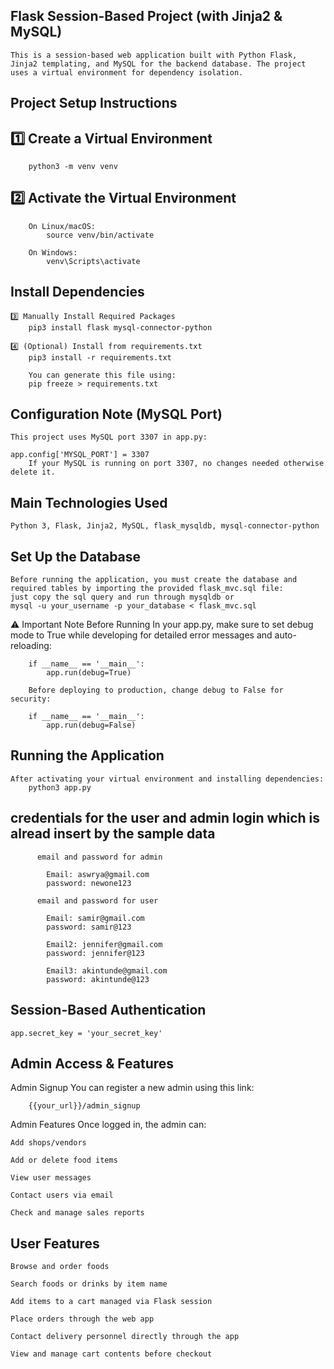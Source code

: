 ## Flask Session-Based Project (with Jinja2 & MySQL)
    This is a session-based web application built with Python Flask, Jinja2 templating, and MySQL for the backend database. The project uses a virtual environment for dependency isolation.

## Project Setup Instructions
##  1️⃣ Create a Virtual Environment
        python3 -m venv venv

##  2️⃣ Activate the Virtual Environment
        On Linux/macOS:
            source venv/bin/activate

        On Windows:
            venv\Scripts\activate

## Install Dependencies
    3️⃣ Manually Install Required Packages
        pip3 install flask mysql-connector-python

    4️⃣ (Optional) Install from requirements.txt
        pip3 install -r requirements.txt

        You can generate this file using:
        pip freeze > requirements.txt

## Configuration Note (MySQL Port)
    This project uses MySQL port 3307 in app.py:

    app.config['MYSQL_PORT'] = 3307 
        If your MySQL is running on port 3307, no changes needed otherwise delete it.

## Main Technologies Used
    Python 3, Flask, Jinja2, MySQL, flask_mysqldb, mysql-connector-python

## Set Up the Database
    Before running the application, you must create the database and required tables by importing the provided flask_mvc.sql file:
    just copy the sql query and run through mysqldb or
    mysql -u your_username -p your_database < flask_mvc.sql

⚠️ Important Note Before Running
    In your app.py, make sure to set debug mode to True while developing for detailed error messages and auto-reloading:

        if __name__ == '__main__':
            app.run(debug=True)

        Before deploying to production, change debug to False for security:

        if __name__ == '__main__':
            app.run(debug=False)

## Running the Application
    After activating your virtual environment and installing dependencies:
        python3 app.py

##  credentials for the user and admin login which is alread insert by the sample data
          email and password for admin

            Email: aswrya@gmail.com
            password: newone123

          email and password for user

            Email: samir@gmail.com
            password: samir@123

            Email2: jennifer@gmail.com
            password: jennifer@123

            Email3: akintunde@gmail.com
            password: akintunde@123

## Session-Based Authentication
    app.secret_key = 'your_secret_key'

## Admin Access & Features
Admin Signup
    You can register a new admin using this link:

        {{your_url}}/admin_signup

Admin Features
    Once logged in, the admin can:

    Add shops/vendors

    Add or delete food items

    View user messages

    Contact users via email

    Check and manage sales reports

## User Features
    Browse and order foods

    Search foods or drinks by item name

    Add items to a cart managed via Flask session

    Place orders through the web app

    Contact delivery personnel directly through the app

    View and manage cart contents before checkout
